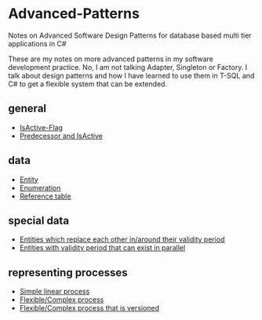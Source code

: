 # Advanced-Patterns
Notes on Advanced Software Design Patterns for database based multi tier applications in C#

These are my notes on more advanced patterns in my software development practice.
No, I am not talking Adapter, Singleton or Factory. 
I talk about design patterns and how I have learned to use them in T-SQL and C# to get a flexible system that can be extended.

## general

- [IsActive-Flag](IsActive.md)
- [Predecessor and IsActive](Predecessor-and-IsActive.md)

## data

- [Entity](Entity.md)
- [Enumeration](Enumeration.md)
- [Reference table](Reference-Table.md)

## special data

- [Entities which replace each other in/around their validity period](Entity-with-validity-period-one-active.md)
- [Entities with validity period that can exist in parallel](Entity-with-validity-period-that-can-exist-in-parallel.md)

## representing processes

- [Simple linear process](Process-Simple.md)
- [Flexible/Complex process](Process-Complex.md)
- [Flexible/Complex process that is versioned](Process-Complex-Versioned.md)

